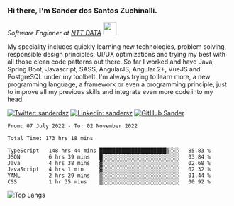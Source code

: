 ### Hi there, I'm Sander dos Santos Zuchinalli.

<p><em><!--Software Enginner at <a href="http://www.esucri.com.br">ESUCRI</a><img src="https://media.giphy.com/media/fYSnHlufseco8Fh93Z/giphy.gif" width="30"></br>-->Software Enginner at <a href="https://www.global.ntt/">NTT DATA</a> <img src="https://media.giphy.com/media/WUlplcMpOCEmTGBtBW/giphy.gif" width="30"> 
</em></p>

My speciality includes quickly learning new technologies, problem solving, responsible design principles, UI/UX optimizations and trying my best with all those clean code patterns out there. So far I worked and have Java, Spring Boot, Javascript, SASS, AngularJS, Angular 2+, VueJS and PostgreSQL under my toolbelt. I'm always trying to learn more, a new programming language, a framework or even a programming principle, just to improve all my previous skills and integrate even more code into my head.

[![Twitter: sanderdsz](https://img.shields.io/twitter/follow/sanderdsz?style=social)](https://twitter.com/sanderdsz)
[![Linkedin: sandersz](https://img.shields.io/badge/-sandersz-blue?style=flat-square&logo=Linkedin&logoColor=white&link=https://www.linkedin.com/in/sandersz/)](https://www.linkedin.com/in/sandersz/)
[![GitHub Sander](https://img.shields.io/github/followers/sanderdsz?label=follow&style=social)](https://github.com/sanderdsz)

<!-- <img align='right' src="https://media1.giphy.com/media/SYRWrpZ0N6nhKkWTui/giphy.gif" width="320"> -->
<!--
```javascript
const sander = {
  city: "Criciúma",
  country: "Brasil",
  graduation: {
                2018: "mechanical engineering",
                2020: "software engineering",
                2022: "systems analysis and development",
              },
  code: [Javascript, Typescript, HTML, CSS, Java],
  architecture: ["microservices", "design system pattern"],
  challenge: "I am doing my own design system for React"
}
```
-->

<!--START_SECTION:waka-->

```text
From: 07 July 2022 - To: 02 November 2022

Total Time: 173 hrs 18 mins

TypeScript   148 hrs 44 mins █████████████████████▒░░░   85.83 %
JSON         6 hrs 39 mins   █░░░░░░░░░░░░░░░░░░░░░░░░   03.84 %
Java         4 hrs 38 mins   ▓░░░░░░░░░░░░░░░░░░░░░░░░   02.68 %
JavaScript   4 hrs 1 min     ▓░░░░░░░░░░░░░░░░░░░░░░░░   02.32 %
YAML         2 hrs 29 mins   ▒░░░░░░░░░░░░░░░░░░░░░░░░   01.44 %
CSS          1 hr 35 mins    ▒░░░░░░░░░░░░░░░░░░░░░░░░   00.92 %
```

<!--END_SECTION:waka-->
<!--
<h3>Things I code with</h3>
<p>
  <img alt="React" src="https://img.shields.io/badge/-React-45b8d8?style=flat-square&logo=react&logoColor=white" />
  <img alt="Webpack" src="https://img.shields.io/badge/-Webpack-8DD6F9?style=flat-square&logo=webpack&logoColor=white" /> 
  <img alt="Docker" src="https://img.shields.io/badge/-Docker-46a2f1?style=flat-square&logo=docker&logoColor=white" />
  <img alt="Visual Studio" src="https://img.shields.io/badge/-Visual%20Studio-2390d5?style=flat-square&logo=visual%20studio%20code&logoColor=white" /> 
  <img alt="github actions" src="https://img.shields.io/badge/-Github_Actions-2088FF?style=flat-square&logo=github-actions&logoColor=white" />
  <img alt="TypeScript" src="https://img.shields.io/badge/-TypeScript-007ACC?style=flat-square&logo=typescript&logoColor=white" />
  <img alt="PostgreSQL" src="https://img.shields.io/badge/-PostgreSQL-3d6789?style=flat-square&logo=postgresql&logoColor=white" />
  <img alt="Insomnia" src="https://img.shields.io/badge/-Insomnia-5849BE?style=flat-square&logo=insomnia&logoColor=white" />
  <img alt="Heroku" src="https://img.shields.io/badge/-Heroku-430098?style=flat-square&logo=heroku&logoColor=white" />
  <img alt="Gatsby" src="https://img.shields.io/badge/-GatsbyJS-542c85?style=flat-square&logo=gatsby&logoColor=white" />
  <img alt="Sass" src="https://img.shields.io/badge/-Sass-CC6699?style=flat-square&logo=sass&logoColor=white" />
  <img alt="Styled Components" src="https://img.shields.io/badge/-Styled_Components-db7092?style=flat-square&logo=styled-components&logoColor=white" />
  <img alt="git" src="https://img.shields.io/badge/-Git-F05032?style=flat-square&logo=git&logoColor=white" />
  <img alt="angular" src="https://img.shields.io/badge/-AngularJS-DD0031?style=flat-square&logo=angular&logoColor=white" />
  <img alt="npm" src="https://img.shields.io/badge/-NPM-CB3837?style=flat-square&logo=npm&logoColor=white" />
  <img alt="html5" src="https://img.shields.io/badge/-HTML5-E34F26?style=flat-square&logo=html5&logoColor=white" />
  <img alt="Vivaldi browser" src="https://img.shields.io/badge/-Vivaldi-EF3636?style=flat-square&logo=vivaldi&logoColor=white" />
  <img alt="Rollup" src="https://img.shields.io/badge/-Rollup-EC4A3F?style=flat-square&logo=rollup.js&logoColor=white" />
  <img alt="Java" src="https://img.shields.io/badge/-Java-6E0101?style=flat-square&logo=java&logoColor=white" />
  <img alt="Prettier" src="https://img.shields.io/badge/-Prettier-F7B93E?style=flat-square&logo=prettier&logoColor=white" />
  <img alt="Springboot" src="https://img.shields.io/badge/-Springboot-6AAC3D?style=flat-square&logo=spring&logoColor=white" />
  <img alt="MongoDB" src="https://img.shields.io/badge/-MongoDB-13aa52?style=flat-square&logo=mongodb&logoColor=white" />
  <img alt="Nodejs" src="https://img.shields.io/badge/-Nodejs-43853d?style=flat-square&logo=Node.js&logoColor=white" />
  <img alt="Intellij Idea" src="https://img.shields.io/badge/-Intellij%20Idea-000000?style=flat-square&logo=intellij%20idea&logoColor=white" />
  <img alt="NextJS" src="https://img.shields.io/badge/-Next.JS-000000?style=flat-square&logo=next.js&logoColor=white" />
</p>
-->
<!--
![Sander's Github Stats](https://github-readme-stats.vercel.app/api?username=sanderdsz&count_private=true&show_icons=true&include_all_commits=true)
-->

![Top Langs](https://github-readme-stats.vercel.app/api/top-langs/?username=sanderdsz&hide=TeX&layout=compact)
